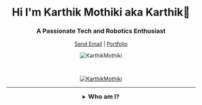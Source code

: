 <h1 align="center">Hi I'm Karthik Mothiki aka Karthik👋 </h1>
<h3 align="center">A Passionate Tech and Robotics Enthusiast</h3>

<p align="center">
	<a href="mailto:karthik1111mothiki@gmail.com" target="_blank" align="center">Send Email</a> |
	<a href="https://karthikmothiki.github.io/Portfolio/" target="_blank" align="center">Portfolio</a>
</p>

<p align="center"><img align="center" src="https://github-readme-streak-stats.herokuapp.com/?user=KarthikMothiki&theme=tokyonight&ring=15f4ee&fire=15f4ee&currStreakNum=a35eff&currStreakLabel=a35eff&sideLabels=4296f5&sideNums=4296f5" alt="KarthikMothiki" /></p>

<br />

<p align="center"> <a href="https://github.com/ryo-ma/github-profile-trophy"><img src="https://github-profile-trophy.vercel.app/?username=KarthikMothiki&title=Issues,Followers,PullRequest,MultipleLang,Stars,Commit&theme=onedark&no-bg=true&no-frame=true" alt="KarthikMothiki" /></a> </p>

<hr />

<details align="center">
  <summary align="center"><h3 style="display: inline;">Who am I?<h3></summary>
	<p align="center">
		Hi, my name is Karthik Mothiki, I’m from Vijayawada, Andhra Pradesh, born and brought up. I'm currently pursuing my  B.Tech Mechatronics Engineering at Sastra Deeemed University. As a Student of Mechatronics Engineering, My Field of Interest is very diverse. I Enjoy Coding, majorly have a passion for Robotics and Learning new Technologies. My dream is to become a Skilled Robotics Engineer.:smile::smile:
<br />

![KarthikMothiki](https://user-images.githubusercontent.com/62557178/117545062-dbaf6580-b041-11eb-8ee4-848837a53ec9.jpg)
<br />
</p>
<details align="center">
	<p align="left">
		
```
# ProfileCode.py

dev_name = "Karthik Mothiki"

def developer_details():
    print("Developer Name : ", dev_name)

def status():
    learning = ["Python", "Java", "Iot"]
    Interests = ["Robotics", "Artificial Intelligence", "ROS", "IoT"]
    print("Learning = ", learning)
    print("Interests = ", Interests)

def skills():
    languages = ["Python", "Kotlin", "C", "C++", "Java"]
    ide = ["Vs Code", "Visual Studio", "PyCharm", "Atom"]
    OS = ["Windows", "Linux", "Ubuntu", "Kali Linux", "Android"]
    Cloud = ["AWS"]
    print("Languages Using = ", languages)
    print("OS Used = ", OS)
    print("Cloud = ", Cloud)

def experience():
    internships = {"AI Tech Web" : "Technical Content Writer", "Indian Robotics Community" : "Campus Ambassador"}
    Community = {"TechnoPhiles" : "Discord Community"}
    print("Internships = ", internships)
    print("Founder at = ", Community)


if __name__ == "__main__":
    developer_details()
    status()
    skills()
    experience()
    
```
</p>
<hr />
## My GitHub  Stats 
  
![GitHub followers](https://img.shields.io/github/followers/KarthikMothiki?logo=GitHub%20Followers&style=social)
![GitHub forks](https://img.shields.io/github/forks/KarthikMothiki/KarthikMothiki?logo=Forks&style=social)
![GitHub Repo stars](https://img.shields.io/github/stars/KarthikMothiki/KarthikMothiki?style=social)
![GitHub watchers](https://img.shields.io/github/watchers/KarthikMothiki/KarthikMothiki?logo=Watchers&?style=social)
![GitHub last commit](https://img.shields.io/github/last-commit/KarthikMothiki/KarthikMothiki?style=plastic&logo=appveyor)
![Visits](http://estruyf-github.azurewebsites.net/api/VisitorHit?user=KarthikMothiki&repo=KarthikMothiki-visitors-badge&countColorcountColor&countColor=%237B1E7A?style=plastic)


<br />

## Community

- We have a discord server! [![Discord](https://img.shields.io/discord/779327072727203860.svg?label=&logo=discord&logoColor=ffffff&color=7389D8&labelColor=6A7EC2)](https://discord.gg/EVXCUtJXWw) This should be your first stop to be a TechnoPhhiles. Why don't you introduce yourself right now? 
- [Join the TechnoPhiles Discord Server](https://discord.gg/EVXCUtJXWw)

<br />

## 📩 Latest Blog Posts
I've produced some Technical Content in various platforms.
  - [**Medium**](https://karthik-mothiki.medium.com/)
    - [The Booming Realities (AR/VR)](https://karthik-mothiki.medium.com/the-booming-realities-ar-vr-6ab3407932a0)
    - [Valuable Deets for every Student](https://karthik-mothiki.medium.com/valuable-deets-for-every-student-2cd5af54bf50)
    - [A Brief Prelude on Dark Web](https://karthik-mothiki.medium.com/a-brief-prelude-on-dark-web-19b139ea8af0)
    - [PROS AND CONS OF ROBOTICS](https://medium.com/robotics-club-sastra/pros-and-cons-of-robotics-c2daa96a5d27)
    - [Atom-Universe Paradox](https://medium.com/robotics-club-sastra/atom-universe-paradox-263755e585a6)
    - [THE WORLD OF ARTIFICIAL INTELLIGENCE](https://medium.com/robotics-club-sastra/the-world-of-artificial-intelligence-f709df7bbbd5)
    - [Top 5 Innovations of 2020](https://medium.com/robotics-club-sastra/have-you-ever-been-filled-with-amazement-that-every-year-many-innovations-and-startups-are-coming-8640139c367d)
    - [MICROSOFT AZURE - TEAM DATA SCIENCE PROCESS (TDSP)](https://medium.com/robotics-club-sastra/microsoft-azure-ce32cc10b2f9)
  - [**AI Tech Web**](https://aitechweb.com/author/karthik/)
    - [How Artificial Intelligence Can Help In Business?](https://aitechweb.com/how-artificial-intelligence-can-help-in-business/)
    - [Are You Ready For The Revolution Of Data Science?](https://aitechweb.com/are-you-ready-for-the-revolution-of-data-science/)
    - [What Kinds Of Jobs Robots Take From Humans In The Future?](https://aitechweb.com/what-kinds-of-jobs-robots-take-from-humans-in-the-future/)
    - [TOP 5 INNOVATIONS OF THE MONTH IN AI](https://aitechweb.com/top-5-innovations-of-the-month-in-ai/)
    - [Top 10 Artificial Intelligence Trends In 2020 That Everyone Should Know](https://aitechweb.com/top-10-artificial-intelligence-trends-in-2020-that-everyone-should-know/)
    - [How Artificial Intelligence Can Help To Fight Against COVID-19](https://aitechweb.com/how-artificial-intelligence-can-help-to-fight-against-covid-19/)

<br />

## 📌 Pinned Repositories

<a href="https://github.com/KarthikMothiki/Basic-Home-Automation">
  <img align="center" style="margin:1rem 0.5rem" src="https://github-readme-stats.vercel.app/api/pin/?username=KarthikMothiki&repo=Basic-Home-Automation&title_color=ffffff&text_color=c9cacc&icon_color=4AB197&bg_color=1A2B34" />
</a>

<br>

<a href="https://github.com/KarthikMothiki/Jarvis">
  <img align="center" style="margin:0.5rem" src="https://github-readme-stats.vercel.app/api/pin/?username=KarthikMothiki&repo=jarvis&title_color=ffffff&text_color=c9cacc&icon_color=4AB197&bg_color=1A2B34" />
</a>

<br>
<a href="https://github.com/KarthikMothiki/Python-Short-Programs">
  <img align="center" style="margin:1rem 0.5rem" src="https://github-readme-stats.vercel.app/api/pin/?username=KarthikMothiki&repo=Python-Short-Programs&title_color=ffffff&text_color=c9cacc&icon_color=4AB197&bg_color=1A2B34" />
</a>

<br>

<a href="https://github.com/KarthikMothiki/Blogs">
  <img align="center" style="margin:1rem 0.5rem" src="https://github-readme-stats.vercel.app/api/pin/?username=KarthikMothiki&repo=Blogs&title_color=ffffff&text_color=c9cacc&icon_color=4AB197&bg_color=1A2B34" />
</a>

<br>
<a href="https://github.com/KarthikMothiki/Portfolio">
  <img align="center" style="margin:1rem 0.5rem" src="https://github-readme-stats.vercel.app/api/pin/?username=KarthikMothiki&repo=Portfolio&title_color=ffffff&text_color=c9cacc&icon_color=4AB197&bg_color=1A2B34" />
</a>

<br>
<br />
  
## Tech Knowledge:

![Python](https://img.shields.io/badge/Python-3776AB?style=for-the-badge&logo=python&logoColor=white)
![HTML5](https://img.shields.io/badge/HTML5-E34F26?style=for-the-badge&logo=html5&logoColor=white)
![C](https://img.shields.io/badge/C-00599C?style=for-the-badge&logo=c&logoColor=white)
![C++](https://img.shields.io/badge/C%2B%2B-00599C?style=for-the-badge&logo=c%2B%2B&logoColor=white)
![Java](https://img.shields.io/badge/Java-ED8B00?style=for-the-badge&logo=java&logoColor=white)
![Kotlin](https://img.shields.io/badge/Kotlin-0095D5?&style=for-the-badge&logo=kotlin&logoColor=white)
![Git](https://img.shields.io/badge/Git-F05032?style=for-the-badge&logo=git&logoColor=white)
![Open CV](	https://img.shields.io/badge/OpenCV-27338e?style=for-the-badge&logo=OpenCV&logoColor=white)
![Microsoft](https://img.shields.io/badge/Microsoft-666666?style=for-the-badge&logo=microsoft&logoColor=white)
![Power Shell](https://img.shields.io/badge/PowerShell-5391FE?style=for-the-badge&logo=PowerShell&logoColor=white)
![Android](https://img.shields.io/badge/Android-3DDC84?style=for-the-badge&logo=android&logoColor=white)
![Windows](https://img.shields.io/badge/Windows-0078D6?style=for-the-badge&logo=windows&logoColor=white)
![Linux](https://img.shields.io/badge/Linux-FCC624?style=for-the-badge&logo=linux&logoColor=black)
![Ubuntu](https://img.shields.io/badge/Ubuntu-E95420?style=for-the-badge&logo=ubuntu&logoColor=white)
![Kali Linux](https://img.shields.io/badge/Kali_Linux-557C94?style=for-the-badge&logo=kali-linux&logoColor=white)
![VS Code](https://img.shields.io/badge/Visual_Studio_Code-0078D4?style=for-the-badge&logo=visual%20studio%20code&logoColor=white)
![Visual Studio 2019](https://img.shields.io/badge/Visual_Studio_2019-5C2D91?style=for-the-badge&logo=visual%20studio&logoColor=white)
![Arduino](https://img.shields.io/badge/Arduino_IDE-00979D?style=for-the-badge&logo=arduino&logoColor=white)
![AWS](https://img.shields.io/badge/Amazon_AWS-232F3E?style=for-the-badge&logo=amazon-aws&logoColor=white)

<br />
<br />

## Connect with me:

[![Linkedin](https://img.shields.io/badge/LinkedIn-0077B5?style=plastic&logo=linkedin&logoColor=white)][linkedin]
[![Gmail](https://img.shields.io/badge/Gmail-D14836?style=plastic&logo=gmail&logoColor=white)](mailto:karthik1111mothiki@gmail.com)
[![Medium](https://img.shields.io/badge/Medium-12100E?style=plastic&logo=medium&logoColor=white)][medium]
[![Telegram](https://img.shields.io/badge/Telegram-2CA5E0?style=plastic&logo=telegram&logoColor=white)][telegram]
[![Messenger](https://img.shields.io/badge/Messenger-00B2FF?style=plastic&logo=messenger&logoColor=white)][messenger]
[![Instagram](https://img.shields.io/badge/Instagram-E4405F?style=plastic=instagram&logoColor=white)][instagram]
![Twitter Follow](https://img.shields.io/twitter/follow/KarthikMothiki?style=plastic)

<br />


[linkedin]: https://www.linkedin.com/in/karthikmothiki/
[medium]: https://karthik-mothiki.medium.com/
[telegram]: https://t.me/Karthik_Mothiki
[messenger]: https://m.me/karthik.mothiki
[facebook]: https://www.facebook.com/karthik.mothiki/
[gmail]: karthik1111mothiki@gmail.com
[instagram]: https://www.instagram.com/karthik_mothiki/
[twitter]: https://twitter.com/KarthikMothiki
![Github stats](https://github-readme-stats.vercel.app/api?username=KarthikMothiki)


